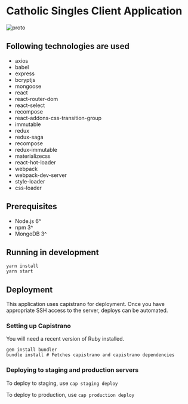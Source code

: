 # Catholic Singles Client Application

![proto](https://content.screencast.com/users/prageer/folders/Default/media/b17942ca-0493-4f77-ad86-8a95fda9cccb/catholicsingles.png)

## Following technologies are used
- axios
- babel
- express
- bcryptjs
- mongoose
- react
- react-router-dom
- react-select
- recompose
- react-addons-css-transition-group
- immutable
- redux
- redux-saga
- recompose
- redux-immutable
- materializecss
- react-hot-loader
- webpack
- webpack-dev-server
- style-loader
- css-loader

## Prerequisites

- Node.js 6^
- npm 3^
- MongoDB 3^

## Running in development

```
yarn install
yarn start
```

## Deployment

This application uses capistrano for deployment.  Once you have appropriate SSH
access to the server, deploys can be automated.

### Setting up Capistrano

You will need a recent version of Ruby installed.

```
gem install bundler
bundle install # Fetches capistrano and capistrano dependencies
```

### Deploying to staging and production servers

To deploy to staging, use `cap staging deploy`

To deploy to production, use `cap production deploy`
